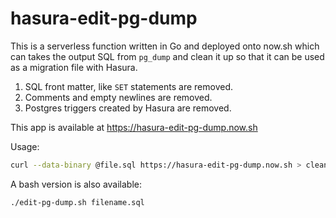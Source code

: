 # hasura-edit-pg-dump

This is a serverless function written in Go and deployed onto now.sh which can
takes the output SQL from `pg_dump` and clean it up so that it can be used as a
migration file with Hasura.

1. SQL front matter, like `SET` statements are removed.
2. Comments and empty newlines are removed.
3. Postgres triggers created by Hasura are removed.

This app is available at https://hasura-edit-pg-dump.now.sh

Usage:

```bash
curl --data-binary @file.sql https://hasura-edit-pg-dump.now.sh > cleaned.sql
```

A bash version is also available:

```bash
./edit-pg-dump.sh filename.sql
```
